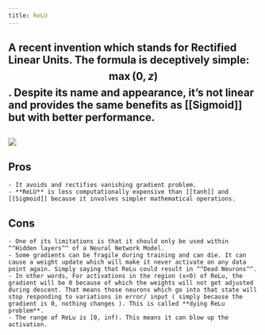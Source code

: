 ```yaml
---
title: ReLU
---
```


## A recent invention which stands for **Rectified Linear Units**. The formula is deceptively simple: $$\max(0,z)$$. Despite its name and appearance, it’s not linear and provides the same benefits as [[Sigmoid]] but with better performance.
## ![](https://firebasestorage.googleapis.com/v0/b/firescript-577a2.appspot.com/o/imgs%2Fapp%2FSLAM%2FIjmPuHK1KZ.png?alt=media&token=b7191d02-c6c5-4e99-9817-08f2ef256b46)
## Pros
    - It avoids and rectifies vanishing gradient problem.
    - **ReLU** is less computationally expensive than [[tanh]] and [[Sigmoid]] because it involves simpler mathematical operations.
## Cons
    - One of its limitations is that it should only be used within ^^Hidden layers^^ of a Neural Network Model.
    - Some gradients can be fragile during training and can die. It can cause a weight update which will make it never activate on any data point again. Simply saying that ReLu could result in ^^Dead Neurons^^.
    - In other words, For activations in the region (x<0) of ReLu, the gradient will be 0 because of which the weights will not get adjusted during descent. That means those neurons which go into that state will stop responding to variations in error/ input ( simply because the gradient is 0, nothing changes ). This is called **dying ReLu problem**.
    - The range of ReLu is [0, inf). This means it can blow up the activation.
